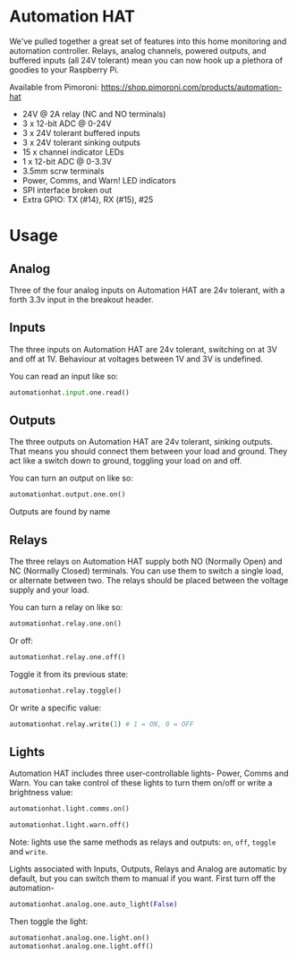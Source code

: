 # Automation HAT

We've pulled together a great set of features into this home monitoring and automation controller. Relays, analog channels, powered outputs, and buffered inputs (all 24V tolerant) mean you can now hook up a plethora of goodies to your Raspberry Pi.

Available from Pimoroni: https://shop.pimoroni.com/products/automation-hat

* 24V @ 2A relay (NC and NO terminals)
* 3 x 12-bit ADC @ 0-24V
* 3 x 24V tolerant buffered inputs
* 3 x 24V tolerant sinking outputs
* 15 x channel indicator LEDs
* 1 x 12-bit ADC @ 0-3.3V
* 3.5mm scrw terminals
* Power, Comms, and Warn! LED indicators
* SPI interface broken out
* Extra GPIO: TX (#14), RX (#15), #25

# Usage

## Analog

Three of the four analog inputs on Automation HAT are 24v tolerant, with a forth 3.3v input in the breakout header.

## Inputs

The three inputs on Automation HAT are 24v tolerant, switching on at 3V and off at 1V. Behaviour at voltages between 1V and 3V is undefined.

You can read an input like so:

```python
automationhat.input.one.read()
```

## Outputs

The three outputs on Automation HAT are 24v tolerant, sinking outputs. That means you should connect them between your load and ground. They act like a switch down to ground, toggling your load on and off.

You can turn an output on like so:

```python
automationhat.output.one.on()
```

Outputs are found by name

## Relays

The three relays on Automation HAT supply both NO (Normally Open) and NC (Normally Closed) terminals. You can use them to switch a single load, or alternate between two. The relays should be placed between the voltage supply and your load.

You can turn a relay on like so:

```python
automationhat.relay.one.on()
```

Or off:

```python
automationhat.relay.one.off()
```

Toggle it from its previous state:

```python
automationhat.relay.toggle()
```

Or write a specific value:

```python
automationhat.relay.write(1) # 1 = ON, 0 = OFF
```

## Lights

Automation HAT includes three user-controllable lights- Power, Comms and Warn. You can take control of these lights to turn them on/off or write a brightness value:

```python
automationhat.light.comms.on()
```

```python
automationhat.light.warn.off()
```

Note: lights use the same methods as relays and outputs: `on`, `off`, `toggle` and `write`.

Lights associated with Inputs, Outputs, Relays and Analog are automatic by default, but you can switch them to manual if you want. First turn off the automation-

```python
automationhat.analog.one.auto_light(False)
```

Then toggle the light:

```python
automationhat.analog.one.light.on()
automationhat.analog.one.light.off()
```

